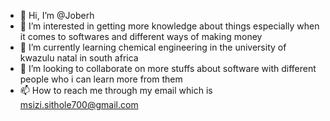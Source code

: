 - 👋 Hi, I’m @Joberh
- 👀 I’m interested in getting more knowledge about things especially when it comes to softwares and different ways of making money
- 🌱 I’m currently learning chemical engineering in the university of kwazulu natal in south africa
- 💞️ I’m looking to collaborate on more stuffs about software with different people who i can learn more from them
- 📫 How to reach me through my email which is msizi.sithole700@gmail.com 

<!---
Joberh/Joberh is a ✨ special ✨ repository because its `README.md` (this file) appears on your GitHub profile.
You can click the Preview link to take a look at your changes.
--->
